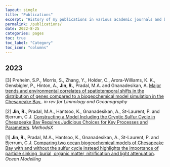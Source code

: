 ```yaml
---
layout: single
title: "Publications"
excerpt: "History of my publications in various academic journals and books."
permalink: /publications/
date: 2022-8-25
categories: pages
toc: true
toc_label: "Category"
toc_icon: "columns"
---
```

## 2023
[3] Preheim, S.P., Morris, S., Zhang, Y., Holder, C., Arora-Williams, K. K., Gensbigler, P., Hinton, A.,  **Jin, R.**, Pradal, M.A. and Gnanadesikan, A. [Major trends and environmental correlates of spatiotemporal shifts in the distribution of genes compared to a biogeochemical model simulation in the Chesapeake Bay.](https://www.biorxiv.org/content/10.1101/2023.01.09.523340v1.abstract). *in rev for Limnology and Oceanography*

[2] **Jin, R.**, Pradal, M.A., Hantsoo, K., Gnanadesikan, A., St-Laurent, P. and Bjerrum, C.J. [Constructing a Model Including the Cryptic Sulfur Cycle in Chesapeake Bay Requires Judicious Choices for Key Processes and Parameters](https://papers.ssrn.com/sol3/papers.cfm?abstract_id=4399169). *MethodsX*

[1] **Jin, R.**, Pradal, M.A., Hantsoo, K., Gnanadesikan, A., St-Laurent, P. and Bjerrum, C.J. [Comparing two ocean biogeochemical models of Chesapeake Bay with and without the sulfur cycle instead highlights the importance of particle sinking, burial, organic matter, nitrification and light attenuation](https://www.sciencedirect.com/science/article/abs/pii/S1463500323000161). *Ocean Modelling*

